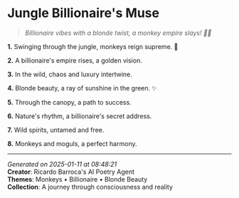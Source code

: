# Jungle Billionaire's Muse

> *Billionaire vibes with a blonde twist, a monkey empire slays! 🤑🐒*

**1.** Swinging through the jungle, monkeys reign supreme. 🐒


**2.** A billionaire's empire rises, a golden vision.


**3.** In the wild, chaos and luxury intertwine.


**4.** Blonde beauty, a ray of sunshine in the green. ✨


**5.** Through the canopy, a path to success.


**6.** Nature's rhythm, a billionaire's secret address.


**7.** Wild spirits, untamed and free.


**8.** Monkeys and moguls, a perfect harmony.



---

*Generated on 2025-01-11 at 08:48:21*  
**Creator**: Ricardo Barroca's AI Poetry Agent  
**Themes**: Monkeys • Billionaire • Blonde Beauty  
**Collection**: A journey through consciousness and reality